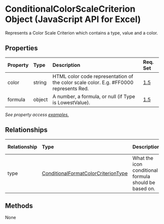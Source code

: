# ConditionalColorScaleCriterion Object (JavaScript API for Excel)

Represents a Color Scale Criterion which contains a type, value and a color.

## Properties

| Property	   | Type	|Description| Req. Set|
|:---------------|:--------|:----------|:----|
|color|string|HTML color code representation of the color scale color. E.g. #FF0000 represents Red.|[1.5](../requirement-sets/excel-api-requirement-sets.md)|
|formula|object|A number, a formula, or null (if Type is LowestValue).|[1.5](../requirement-sets/excel-api-requirement-sets.md)|

_See property access [examples.](#property-access-examples)_

## Relationships
| Relationship | Type	|Description| Req. Set|
|:---------------|:--------|:----------|:----|
|type|[ConditionalFormatColorCriterionType](conditionalformatcolorcriteriontype.md)|What the icon conditional formula should be based on.|[1.5](../requirement-sets/excel-api-requirement-sets.md)|

## Methods
None

